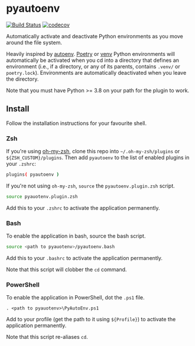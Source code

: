 # pyautoenv

[![Build Status](https://github.com/hsaunders1904/pyautoenv/actions/workflows/ci.yaml/badge.svg?branch=main)](https://github.com/hsaunders1904/pyautoenv/actions/workflows/ci.yaml)
[![codecov](https://codecov.io/gh/hsaunders1904/pyautoenv/branch/main/graph/badge.svg?token=YABNBQOS1S)](https://codecov.io/gh/hsaunders1904/pyautoenv)

Automatically activate and deactivate Python environments
as you move around the file system.

Heavily inspired by [autoenv](https://github.com/hyperupcall/autoenv).
[Poetry](https://python-poetry.org/) or
[venv](https://docs.python.org/3/library/venv.html)
Python environments will automatically be activated when you cd into
a directory that defines an environment
(i.e., if a directory, or any of its parents,
contains `.venv/` or `poetry.lock`).
Environments are automatically deactivated when you leave the directory.

Note that you must have Python >= 3.8 on your path for the plugin to work.

## Install

Follow the installation instructions for your favourite shell.

### Zsh

If you're using [oh-my-zsh](https://ohmyz.sh/),
clone this repo into `~/.oh-my-zsh/plugins` or `${ZSH_CUSTOM}/plugins`.
Then add `pyautoenv` to the list of enabled plugins in your `.zshrc`:

```zsh
plugins( pyautoenv )
```

If you're not using `oh-my-zsh`, `source` the `pyautoenv.plugin.zsh` script.

```zsh
source pyauotenv.plugin.zsh
```

Add this to your `.zshrc` to activate the application permanently.

### Bash

To enable the application in bash, source the bash script.

```bash
source <path to pyauotenv>/pyautoenv.bash
```

Add this to your `.bashrc` to activate the application permanently.

Note that this script will clobber the `cd` command.

### PowerShell

To enable the application in PowerShell, dot the `.ps1` file.

```pwsh
. <path to pyauotenv>\PyAutoEnv.ps1
```

Add to your profile (get the path to it using `${Profile}`) to activate
the application permanently.

Note that this script re-aliases `cd`.
